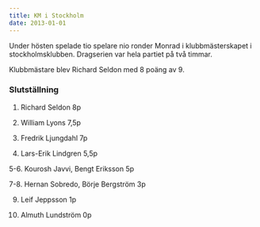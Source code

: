 ```yaml
---
title: KM i Stockholm
date: 2013-01-01
---
```


Under hösten spelade tio spelare nio ronder Monrad i klubbmästerskapet i stockholmsklubben. Dragserien var hela partiet på två timmar.

Klubbmästare blev Richard Seldon med 8 poäng av 9.

### Slutställning ###

1. Richard Seldon 8p

2. William Lyons 7,5p

3. Fredrik Ljungdahl 7p

4. Lars-Erik Lindgren 5,5p

5-6. Kourosh Javvi, Bengt Eriksson 5p

7-8. Hernan Sobredo, Börje Bergström 3p

9. Leif Jeppsson 1p

10. Almuth Lundström 0p